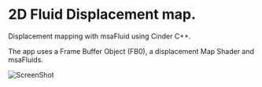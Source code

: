 2D Fluid Displacement map.
=================

Displacement mapping with msaFluid using Cinder C++.

The app uses a Frame Buffer Object (FB0), a displacement Map Shader and msaFluids.

![ScreenShot](https://raw.github.com/ThomasLengeling/DisplacementFluid/master/1616.png)
